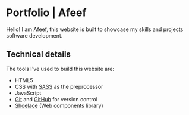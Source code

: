 # Portfolio | Afeef

Hello! I am Afeef, this website is built to showcase my skills and projects software development.

## Technical details

The tools I've used to build this website are:
- HTML5
- CSS with [SASS](https://sass-lang.com/) as the preprocessor
- JavaScript
- [Git](https://git-scm.com) and [GitHub](https://github.com) for version control
- [Shoelace](https://shoelace.style) (Web components library)